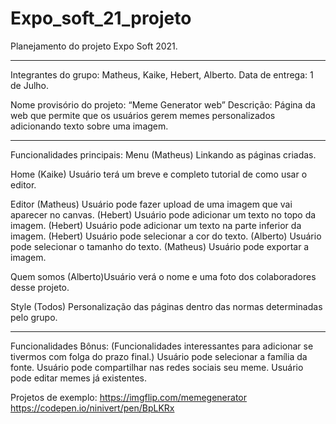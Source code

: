 # Expo_soft_21_projeto

Planejamento do projeto Expo Soft 2021.
________________________________________
Integrantes do grupo: Matheus, Kaike, Hebert, Alberto.
Data de entrega: 1 de Julho.

Nome provisório do projeto:  “Meme Generator web”
Descrição: Página da web que permite que os usuários gerem memes personalizados adicionando texto sobre uma imagem.
 
________________________________________

Funcionalidades principais:
Menu
(Matheus)	Linkando as páginas criadas.

Home
(Kaike)	Usuário terá um breve e completo tutorial de como usar o editor.

Editor
(Matheus) 	Usuário pode fazer upload de uma imagem que vai aparecer no canvas.
(Hebert)	Usuário pode adicionar um texto no topo da imagem.
(Hebert)	Usuário pode adicionar um texto na parte inferior da imagem.
(Hebert)	Usuário pode selecionar a cor do texto.
(Alberto)	Usuário pode selecionar o tamanho do texto.
(Matheus)	Usuário pode exportar a imagem.


Quem somos
(Alberto)Usuário verá o nome e uma foto dos colaboradores desse projeto.
 
Style
(Todos) Personalização das páginas dentro das normas determinadas pelo grupo.

________________________________________

 
Funcionalidades Bônus:
(Funcionalidades interessantes para adicionar se tivermos com folga do prazo final.)
Usuário pode selecionar a família da fonte.
Usuário pode compartilhar nas redes sociais seu meme.
Usuário pode editar memes já existentes.
 
Projetos de exemplo:
https://imgflip.com/memegenerator
https://codepen.io/ninivert/pen/BpLKRx
